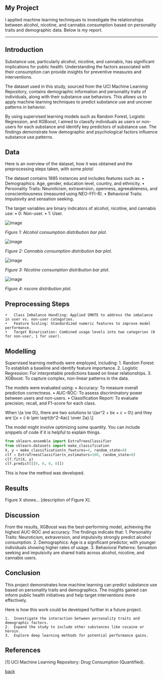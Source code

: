 <script id="MathJax-script" async src="https://cdn.jsdelivr.net/npm/mathjax@3/es5/tex-mml-chtml.js"></script>

## My Project

I applied machine learning techniques to investigate the relationships between alcohol, nicotine, and cannabis consumption based on personality traits and demographic data. Below is my report.

***

## Introduction 

Substance use, particularly alcohol, nicotine, and cannabis, has significant implications for public health. Understanding the factors associated with their consumption can provide insights for preventive measures and interventions.

The dataset used in this study, sourced from the UCI Machine Learning Repository, contains demographic information and personality traits of individuals, along with their substance use behaviors. This allows us to apply machine learning techniques to predict substance use and uncover patterns in behavior.

By using supervised learning models such as Random Forest, Logistic Regression, and XGBoost, I aimed to classify individuals as users or non-users for each substance and identify key predictors of substance use. The findings demonstrate how demographic and psychological factors influence substance use patterns.

## Data

Here is an overview of the dataset, how it was obtained and the preprocessing steps taken, with some plots!

The dataset contains 1885 instances and includes features such as:
	•	Demographics: Age, gender, education level, country, and ethnicity.
	•	Personality Traits: Neuroticism, extraversion, openness, agreeableness, and conscientiousness (measured using NEO-FFI-R).
	•	Behavioral Traits: Impulsivity and sensation seeking.

The target variables are binary indicators of alcohol, nicotine, and cannabis use:
	•	0: Non-user.
	•	1: User.

![image](https://github.com/user-attachments/assets/f990d918-14c6-473f-acb2-bf598865b930)

*Figure 1: Alcohol consumption distribution bar plot.*

![image](https://github.com/user-attachments/assets/2578c5fe-cae9-4a4a-8104-905158d1c8f5)

*Figure 2: Cannabis consumption distribution bar plot.*

![image](https://github.com/user-attachments/assets/2450d3a1-10e5-486d-93fb-3948f8690a94)

*Figure 3: Nicotine consumption distribution bar plot.*

![image](https://github.com/user-attachments/assets/7ed89f42-020e-4f4b-9ce6-3dc673f42aa6)

*Figure 4: nscore distribution plot.*

## Preprocessing Steps
	•	Class Imbalance Handling: Applied SMOTE to address the imbalance in user vs. non-user categories.
	•	Feature Scaling: Standardized numeric features to improve model performance.
	•	Target Binarization: Combined usage levels into two categories (0 for non-user, 1 for user).

## Modelling

Supervised learning methods were employed, including:
	1.	Random Forest: To establish a baseline and identify feature importance.
	2.	Logistic Regression: For interpretable predictions based on linear relationships.
	3.	XGBoost: To capture complex, non-linear patterns in the data.

The models were evaluated using:
	•	Accuracy: To measure overall prediction correctness.
	•	AUC-ROC: To assess discriminatory power between users and non-users.
	•	Classification Report: To evaluate precision, recall, and F1-score for each class.

<p>
When \(a \ne 0\), there are two solutions to \(ax^2 + bx + c = 0\) and they are
  \[x = {-b \pm \sqrt{b^2-4ac} \over 2a}.\]
</p>

The model might involve optimizing some quantity. You can include snippets of code if it is helpful to explain things.

```python
from sklearn.ensemble import ExtraTreesClassifier
from sklearn.datasets import make_classification
X, y = make_classification(n_features=4, random_state=0)
clf = ExtraTreesClassifier(n_estimators=100, random_state=0)
clf.fit(X, y)
clf.predict([[0, 0, 0, 0]])
```

This is how the method was developed.

## Results

Figure X shows... [description of Figure X].

## Discussion

From the results, XGBoost was the best-performing model, achieving the highest AUC-ROC and accuracy. The findings indicate that:
	1.	Personality Traits: Neuroticism, extraversion, and impulsivity strongly predict alcohol consumption.
	2.	Demographics: Age is a significant predictor, with younger individuals showing higher rates of usage.
	3.	Behavioral Patterns: Sensation seeking and impulsivity are shared traits across alcohol, nicotine, and cannabis users.

## Conclusion

This project demonstrates how machine learning can predict substance use based on personality traits and demographics. The insights gained can inform public health initiatives and help target interventions more effectively.

Here is how this work could be developed further in a future project.

	1.	Investigate the interaction between personality traits and demographic factors.
	2.	Expand the study to include other substances like cocaine or heroin.
	3.	Explore deep learning methods for potential performance gains.

## References
[1] UCI Machine Learning Repository: Drug Consumption (Quantified).

[back](./)
